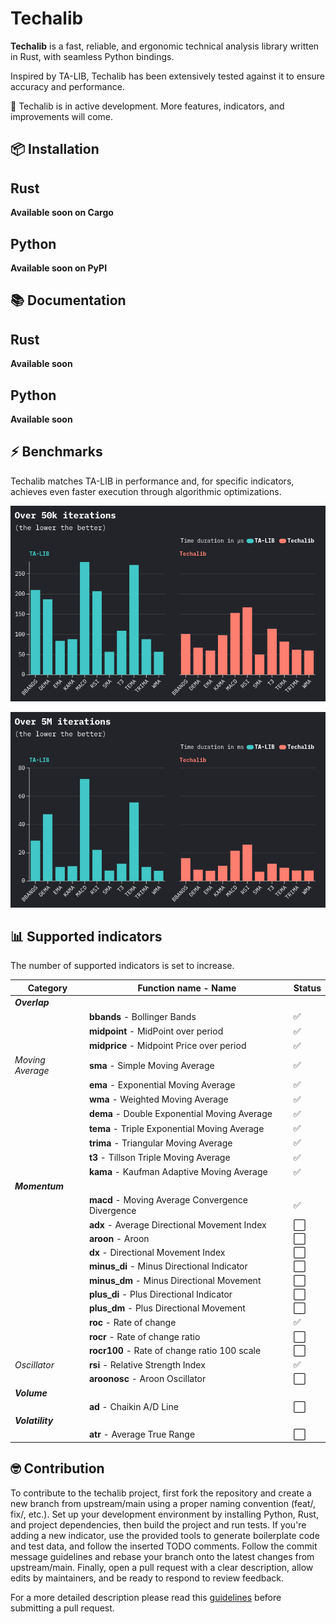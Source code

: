 # Techalib

**Techalib** is a fast, reliable, and ergonomic technical analysis library written in Rust, with seamless Python bindings.

Inspired by TA-LIB, Techalib has been extensively tested against it to ensure accuracy and performance.

🚧 Techalib is in active development. More features, indicators, and improvements will come.

## 📦 Installation

Rust
---

**Available soon on Cargo**

Python
---

**Available soon on PyPI**

## 📚 Documentation

Rust
---

**Available soon**

Python
---

**Available soon**

## ⚡ Benchmarks

Techalib matches TA-LIB in performance and, for specific indicators, achieves even faster execution through algorithmic optimizations.

![](benchmarks/graph/BenchResults_50k_13062025.png)

![](benchmarks/graph/BenchResults_5M_13062025.png)

## 📊 Supported indicators

The number of supported indicators is set to increase.

| **Category**              | **Function name - Name**                                        | **Status** |
| ----------------          | ---------------------------------------------                   | ---------- |
| **_Overlap_**             |||
|                           | **bbands** - Bollinger Bands                                    | ✅        |
|                           | **midpoint** - MidPoint over period                             | ✅        |
|                           | **midprice** - Midpoint Price over period                       | ✅        |
| _Moving Average_          | **sma** - Simple Moving Average                                 | ✅        |
|                           | **ema** - Exponential Moving Average                            | ✅        |
|                           | **wma** - Weighted Moving Average                               | ✅        |
|                           | **dema** - Double Exponential Moving Average                    | ✅        |
|                           | **tema** - Triple Exponential Moving Average                    | ✅        |
|                           | **trima** - Triangular Moving Average                           | ✅        |
|                           | **t3** - Tillson Triple Moving Average                          | ✅        |
|                           | **kama** - Kaufman Adaptive Moving Average                      | ✅        |
| **_Momentum_**            |||
|                           | **macd** - Moving Average Convergence Divergence                | ✅        |
|                           | **adx** - Average Directional Movement Index                    | ⬜        |
|                           | **aroon** - Aroon                                               | ⬜        |
|                           | **dx** - Directional Movement Index                             | ⬜        |
|                           | **minus_di** - Minus Directional Indicator                      | ⬜        |
|                           | **minus_dm** - Minus Directional Movement                       | ⬜        |
|                           | **plus_di** - Plus Directional Indicator                        | ⬜        |
|                           | **plus_dm** - Plus Directional Movement                         | ⬜        |
|                           | **roc** - Rate of change                                        | ✅        |
|                           | **rocr** - Rate of change ratio                                 | ⬜        |
|                           | **rocr100** - Rate of change ratio 100 scale                    | ⬜        |
| _Oscillator_              | **rsi** - Relative Strength Index                               | ✅        |
|                           | **aroonosc** - Aroon Oscillator                                 | ⬜        |
| **_Volume_**              |||
|                           | **ad** - Chaikin A/D Line                                       | ⬜        |
| **_Volatility_**          |||
|                           | **atr** - Average True Range                                    | ⬜        |

## 🤓 Contribution

To contribute to the techalib project, first fork the repository and create a new branch from upstream/main using a proper naming convention (feat/, fix/, etc.). Set up your development environment by installing Python, Rust, and project dependencies, then build the project and run tests. If you're adding a new indicator, use the provided tools to generate boilerplate code and test data, and follow the inserted TODO comments. Follow the commit message guidelines and rebase your branch onto the latest changes from upstream/main. Finally, open a pull request with a clear description, allow edits by maintainers, and be ready to respond to review feedback.

For a more detailed description please read this [guidelines](CONTRIBUTING.md) before submitting a pull request.

